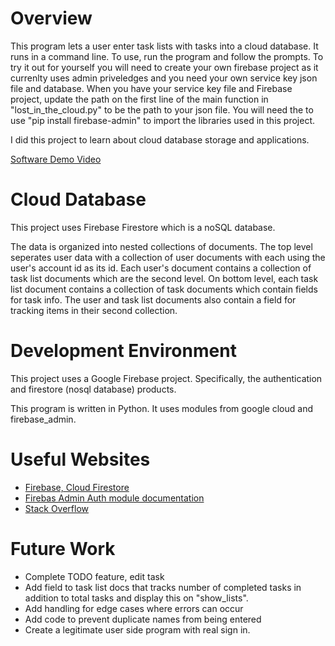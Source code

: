 # Overview

This program lets a user enter task lists with tasks into a cloud database. It runs in a command line. To use, run the program and follow the prompts. To try it out for yourself you will need to create your own firebase project as it currenlty uses admin priveledges and you need your own service key json file and database. When you have your service key file and Firebase project, update the path on the first line of the main function in "lost_in_the_cloud.py" to be the path to your json file. You will need the to use "pip install firebase-admin" to import the libraries used in this project.

I did this project to learn about cloud database storage and applications.


[Software Demo Video](https://youtu.be/H1_Q234NPqc)

# Cloud Database

This project uses Firebase Firestore which is a noSQL database.

The data is organized into nested collections of documents. The top level seperates user data with a collection of user documents with each using the user's account id as its id. Each user's document contains a collection of task list documents which are the second level. On bottom level, each task list document contains a collection of task documents which contain fields for task info. The user and task list documents also contain a field for tracking items in their second collection.

# Development Environment

This project uses a Google Firebase project. Specifically, the authentication and firestore (nosql database) products.

This program is written in Python. It uses modules from google cloud and firebase_admin.

# Useful Websites

- [Firebase, Cloud Firestore](https://firebase.google.com/docs/firestore)
- [Firebas Admin Auth module documentation](https://firebase.google.com/docs/reference/admin/python/firebase_admin.auth)
- [Stack Overflow](https://stackoverflow.comy)

# Future Work

- Complete TODO feature, edit task
- Add field to task list docs that tracks number of completed tasks in addition to total tasks and display this on "show_lists".
- Add handling for edge cases where errors can occur
- Add code to prevent duplicate names from being entered
- Create a legitimate user side program with real sign in.
